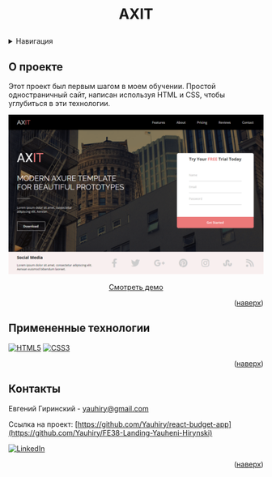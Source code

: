 # <p align="center">AXIT</p>

<details>
  <summary>Навигация</summary>
  <ol>
    <li><a href="#about-the-project">О проекте</a></li>
    <li><a href="#built-with">Примененные технологии</a></li>
    <li><a href="#contact">Контакты</a></li>
  </ol>
</details>

## <a id="about-the-project">О проекте</a>

Этот проект был первым шагом в моем обучении. Простой одностраничный сайт, написан используя HTML и CSS, чтобы углубиться в эти технологии.

<img src="readme-img/AXIT.png" alt="AXIT">
<br>
  <p align="center">
    <a href="https://yauhiry.github.io/FE38-Landing-Yauheni-Hirynski/">Смотреть демо</a>
  </p>

<p align="right">(<a href="#readme-top">наверх</a>)</p>

## <a id="built-with">Примененные технологии</a>

[![HTML5][HTML5-shield]][HTML5-url]
[![CSS3][CSS3-shield]][CSS3-url]

<p align="right">(<a href="#readme-top">наверх</a>)</p>

## <a id="contact">Контакты</a>

Евгений Гиринский - yauhiry@gmail.com

Ссылка на проект: [https://github.com/Yauhiry/react-budget-app](https://github.com/Yauhiry/FE38-Landing-Yauheni-Hirynski)

[![LinkedIn][linkedin-shield]][linkedin-url]

<p align="right">(<a href="#readme-top">наверх</a>)</p>

[HTML5-shield]: https://img.shields.io/badge/html5-%23E34F26.svg?style=for-the-badge&logo=html5&logoColor=white
[HTML5-URL]: https://html.spec.whatwg.org/multipage/
[CSS3-shield]: https://img.shields.io/badge/css3-%231572B6.svg?style=for-the-badge&logo=css3&logoColor=white
[CSS3-URL]: https://www.w3.org/Style/CSS/
[linkedin-shield]: https://img.shields.io/badge/LinkedIn-0077B5?style=for-the-badge&logo=linkedin&logoColor=white
[linkedin-url]: https://www.linkedin.com/in/hirynski/
